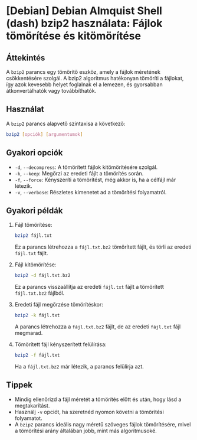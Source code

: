 # [Debian] Debian Almquist Shell (dash) bzip2 használata: Fájlok tömörítése és kitömörítése

## Áttekintés
A `bzip2` parancs egy tömörítő eszköz, amely a fájlok méretének csökkentésére szolgál. A bzip2 algoritmus hatékonyan tömöríti a fájlokat, így azok kevesebb helyet foglalnak el a lemezen, és gyorsabban átkonvertálhatók vagy továbbíthatók.

## Használat
A `bzip2` parancs alapvető szintaxisa a következő:

```bash
bzip2 [opciók] [argumentumok]
```

## Gyakori opciók
- `-d`, `--decompress`: A tömörített fájlok kitömörítésére szolgál.
- `-k`, `--keep`: Megőrzi az eredeti fájlt a tömörítés során.
- `-f`, `--force`: Kényszeríti a tömörítést, még akkor is, ha a célfájl már létezik.
- `-v`, `--verbose`: Részletes kimenetet ad a tömörítési folyamatról.

## Gyakori példák
1. Fájl tömörítése:
   ```bash
   bzip2 fájl.txt
   ```
   Ez a parancs létrehozza a `fájl.txt.bz2` tömörített fájlt, és törli az eredeti `fájl.txt` fájlt.

2. Fájl kitömörítése:
   ```bash
   bzip2 -d fájl.txt.bz2
   ```
   Ez a parancs visszaállítja az eredeti `fájl.txt` fájlt a tömörített `fájl.txt.bz2` fájlból.

3. Eredeti fájl megőrzése tömörítéskor:
   ```bash
   bzip2 -k fájl.txt
   ```
   A parancs létrehozza a `fájl.txt.bz2` fájlt, de az eredeti `fájl.txt` fájl megmarad.

4. Tömörített fájl kényszerített felülírása:
   ```bash
   bzip2 -f fájl.txt
   ```
   Ha a `fájl.txt.bz2` már létezik, a parancs felülírja azt.

## Tippek
- Mindig ellenőrizd a fájl méretét a tömörítés előtt és után, hogy lásd a megtakarítást.
- Használj `-v` opciót, ha szeretnéd nyomon követni a tömörítési folyamatot.
- A `bzip2` parancs ideális nagy méretű szöveges fájlok tömörítésére, mivel a tömörítési arány általában jobb, mint más algoritmusoké.